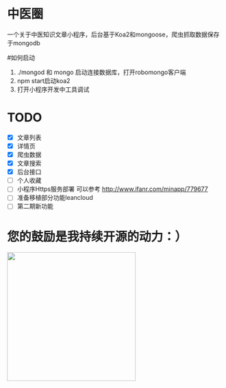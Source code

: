 # 中医圈
一个关于中医知识文章小程序，后台基于Koa2和mongoose，爬虫抓取数据保存于mongodb


#如何启动
1. ./mongod 和 mongo 启动连接数据库，打开robomongo客户端
2. npm start启动koa2
3. 打开小程序开发中工具调试


# TODO
- [x] 文章列表
- [x] 详情页
- [x] 爬虫数据
- [x] 文章搜索
- [x] 后台接口
- [ ] 个人收藏
- [ ] 小程序Https服务部署 可以参考 http://www.ifanr.com/minapp/779677 
- [ ] 准备移植部分功能leancloud 
- [ ] 第二期新功能

# 您的鼓励是我持续开源的动力：）
<img src="https://github.com/monw3c/angularjs_pingan/blob/master/images/3.pic.jpg" width="300">

